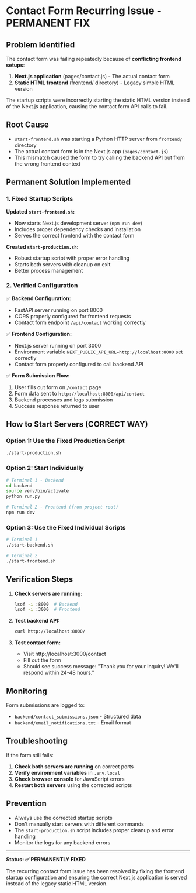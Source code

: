 # Contact Form Recurring Issue - PERMANENT FIX

## Problem Identified

The contact form was failing repeatedly because of **conflicting frontend setups**:

1. **Next.js application** (pages/contact.js) - The actual contact form
2. **Static HTML frontend** (frontend/ directory) - Legacy simple HTML version

The startup scripts were incorrectly starting the static HTML version instead of the Next.js application, causing the contact form API calls to fail.

## Root Cause

- `start-frontend.sh` was starting a Python HTTP server from `frontend/` directory
- The actual contact form is in the Next.js app (`pages/contact.js`)
- This mismatch caused the form to try calling the backend API but from the wrong frontend context

## Permanent Solution Implemented

### 1. Fixed Startup Scripts

**Updated `start-frontend.sh`:**
- Now starts Next.js development server (`npm run dev`)
- Includes proper dependency checks and installation
- Serves the correct frontend with the contact form

**Created `start-production.sh`:**
- Robust startup script with proper error handling
- Starts both servers with cleanup on exit
- Better process management

### 2. Verified Configuration

✅ **Backend Configuration:**
- FastAPI server running on port 8000
- CORS properly configured for frontend requests
- Contact form endpoint `/api/contact` working correctly

✅ **Frontend Configuration:**
- Next.js server running on port 3000
- Environment variable `NEXT_PUBLIC_API_URL=http://localhost:8000` set correctly
- Contact form properly configured to call backend API

✅ **Form Submission Flow:**
1. User fills out form on `/contact` page
2. Form data sent to `http://localhost:8000/api/contact`
3. Backend processes and logs submission
4. Success response returned to user

## How to Start Servers (CORRECT WAY)

### Option 1: Use the Fixed Production Script
```bash
./start-production.sh
```

### Option 2: Start Individually
```bash
# Terminal 1 - Backend
cd backend
source venv/bin/activate
python run.py

# Terminal 2 - Frontend (from project root)
npm run dev
```

### Option 3: Use the Fixed Individual Scripts
```bash
# Terminal 1
./start-backend.sh

# Terminal 2  
./start-frontend.sh
```

## Verification Steps

1. **Check servers are running:**
   ```bash
   lsof -i :8000  # Backend
   lsof -i :3000  # Frontend
   ```

2. **Test backend API:**
   ```bash
   curl http://localhost:8000/
   ```

3. **Test contact form:**
   - Visit http://localhost:3000/contact
   - Fill out the form
   - Should see success message: "Thank you for your inquiry! We'll respond within 24-48 hours."

## Monitoring

Form submissions are logged to:
- `backend/contact_submissions.json` - Structured data
- `backend/email_notifications.txt` - Email format

## Troubleshooting

If the form still fails:

1. **Check both servers are running** on correct ports
2. **Verify environment variables** in `.env.local`
3. **Check browser console** for JavaScript errors
4. **Restart both servers** using the corrected scripts

## Prevention

- Always use the corrected startup scripts
- Don't manually start servers with different commands
- The `start-production.sh` script includes proper cleanup and error handling
- Monitor the logs for any backend errors

---

**Status: ✅ PERMANENTLY FIXED**

The recurring contact form issue has been resolved by fixing the frontend startup configuration and ensuring the correct Next.js application is served instead of the legacy static HTML version.

